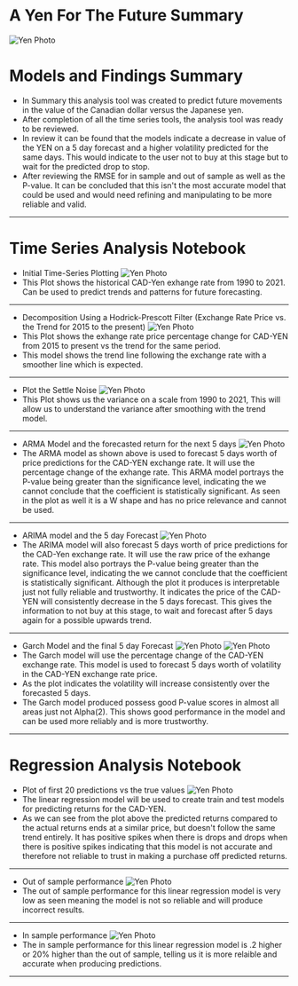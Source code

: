 # A Yen For The Future Summary

![Yen Photo](Images/unit-10-readme-photo.png)

# Models and Findings Summary 
* In Summary this analysis tool was created to predict future movements in the value of the Canadian dollar versus the Japanese yen. 
* After completion of all the time series tools, the analysis tool was ready to be reviewed. 
* In review it can be found that the models indicate a decrease in value of the YEN on a 5 day forecast and a higher volatility predicted for the same days. This would indicate to the user not to buy at this stage but to wait for the predicted drop to stop. 
* After reviewing the RMSE for in sample and out of sample as well as the P-value. It can be concluded that this isn't the most accurate model that could be used and would need refining and manipulating to be more reliable and valid. 

---
# Time Series Analysis Notebook
   * Initial Time-Series Plotting
![Yen Photo](Images/initial.png)
* This Plot shows the historical CAD-Yen exhange rate from 1990 to 2021. Can be used to predict trends and patterns for future forecasting.
---
   * Decomposition Using a Hodrick-Prescott Filter (Exchange Rate Price vs. the Trend for 2015 to the present)
![Yen Photo](Images/pricevstrend.png)
* This Plot shows the exhange rate price percentage change for CAD-YEN from 2015 to present vs the trend for the same period. 
* This model shows the trend line following the exchange rate with a smoother line which is expected. 
---
   * Plot the Settle Noise
![Yen Photo](Images/noise.png)
* This Plot shows us the variance on a scale from 1990 to 2021, This will allow us to understand the variance after smoothing with the trend model. 
---
   * ARMA Model and the forecasted return for the next 5 days
![Yen Photo](Images/ARMA.png)
* The ARMA model as shown above is used to forecast 5 days worth of price predictions for the CAD-YEN exchange rate. It will use the percentage change of the exhange rate. This ARMA model portrays the P-value being greater than the significance level, indicating the we cannot conclude that the coefficient is statistically significant. As seen in the plot as well it is a W shape and has no price relevance and cannot be used. 
---
   * ARIMA model and the 5 day Forecast 
![Yen Photo](Images/ARIMA.png)
* The ARIMA model will also forecast 5 days worth of price predictions for the CAD-Yen exchange rate. It will use the raw price of the exhange rate. This model also portrays the P-value being greater than the significance level, indicating the we cannot conclude that the coefficient is statistically significant. Although the plot it produces is interpretable just not fully reliable and trustworthy. It indicates the price of the CAD-YEN will consistently decrease in the 5 days forecast. This gives the information to not buy at this stage, to wait and forecast after 5 days again for a possible upwards trend. 
---
   * Garch Model and the final 5 day Forecast 
![Yen Photo](Images/garch.png)
![Yen Photo](Images/finalplot.png)
* The Garch model will use the percentage change of the CAD-YEN exchange rate. This model is used to forecast 5 days worth of volatility in the CAD-YEN exchange rate price. 
* As the plot indicates the volatility will increase consistently over the forecasted 5 days. 
* The Garch model produced possess good P-value scores in almost all areas just not Alpha(2). This shows good performance in the model and can be used more reliably and is more trustworthy. 
---
# Regression Analysis Notebook
   * Plot of first 20 predictions vs the true values
![Yen Photo](Images/20predictions.png)
* The linear regression model will be used to create train and test models for predicting returns for the CAD-YEN. 
* As we can see from the plot above the predicted returns compared to the actual returns ends at a similar price, but doesn't follow the same trend entirely. It has positive spikes when there is drops and drops when there is positive spikes indicating that this model is not accurate and therefore not reliable to trust in making a purchase off predicted returns. 
---
   * Out of sample performance 
![Yen Photo](Images/outofsample.png)
* The out of sample performance for this linear regression model is very low as seen meaning the model is not so reliable and will produce incorrect results. 
---
   * In sample performance
![Yen Photo](Images/insample.png)
* The in sample performance for this linear regression model is .2 higher or 20% higher than the out of sample, telling us it is more relaible and accurate when producing predictions. 
---